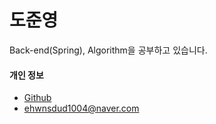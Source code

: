 # 도준영
Back-end(Spring), Algorithm을 공부하고 있습니다.

#### 개인 정보
*  [Github](https://github.com/JuneYoungDo)
*  [ehwnsdud1004@naver.com](ehwnsud1004@naver.com)
